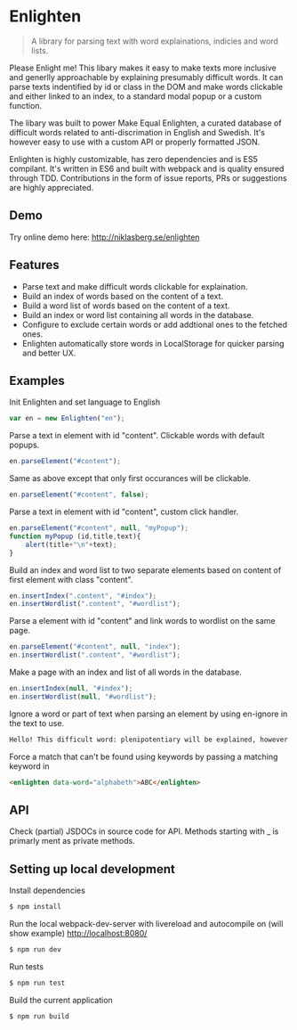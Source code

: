 Enlighten
=========
> A library for parsing text with word explainations, indicies and word lists.

Please Enlight me! This libary makes it easy to make texts more inclusive and generlly approachable by explaining presumably difficult words. It can parse texts indentified by id or class in the DOM and make words clickable and either linked to an index, to a standard modal popup or a custom function.

The libary was built to power Make Equal Enlighten, a curated database of difficult words related to anti-discrimation in English and Swedish. It's however easy to use with a custom API or properly formatted JSON.

Enlighten is highly customizable, has zero dependencies and is ES5 compilant. It's written in ES6 and built with webpack and is quality ensured through TDD. Contributions in the form of issue reports, PRs or suggestions are highly appreciated.

## Demo
Try online demo here: http://niklasberg.se/enlighten
## Features

- Parse text and make difficult words clickable for explaination.
- Build an index of words based on the content of a text.
- Build a word list of words based on the content of a text.
- Build an index or word list containing all words in the database.
- Configure to exclude certain words or add addtional ones to the fetched ones.
- Enlighten automatically store words in LocalStorage for quicker parsing and better UX.

## Examples

Init Enlighten and set language to English
```js
var en = new Enlighten("en");
```
Parse a text in element with id "content". Clickable words with default popups.
```js
en.parseElement("#content");
```
Same as above except that only first occurances will be clickable.
```js
en.parseElement("#content", false);
```

Parse a text in element with id "content", custom click handler.
```js
en.parseElement("#content", null, "myPopup");
function myPopup (id,title,text){
    alert(title+"\n"+text);
}
```
Build an index and word list to two separate elements based on content of first element with class "content".
```js
en.insertIndex(".content", "#index");
en.insertWordlist(".content", "#wordlist");
```
Parse a element with id "content" and link words to wordlist on the same page.
```js
en.parseElement("#content", null, "index");
en.insertWordlist(".content", "#wordlist");
```
Make a page with an index and list of all words in the database.
```js
en.insertIndex(null, "#index");
en.insertWordlist(null, "#wordlist");
```
Ignore a word or part of text when parsing an element by using en-ignore in the text to use.
```html
Hello! This difficult word: plenipotentiary will be explained, however <en-ignore>everything in this scentence is ignored including plenipotentiary</en-ignore>
```
Force a match that can't be found using keywords by passing a matching keyword in <enlighten>
```html
<enlighten data-word="alphabeth">ABC</enlighten>
```

## API
Check (partial) JSDOCs in source code for API. Methods starting with _ is primarly ment as private methods.

## Setting up local development
Install dependencies
```sh
$ npm install
```
Run the local webpack-dev-server with livereload and autocompile on (will show example) [http://localhost:8080/](http://localhost:8080/)
```sh
$ npm run dev
```
Run tests
```sh
$ npm run test
```
Build the current application
```sh
$ npm run build
```